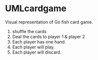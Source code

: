 UMLcardgame
===========
Visual representation of Go fish card game. 

1. shuffle the cards
2. Deal the cards to player 1 & player 2
3. Each player has one hand.
4. Each player will play.
5. Each player will discard.
